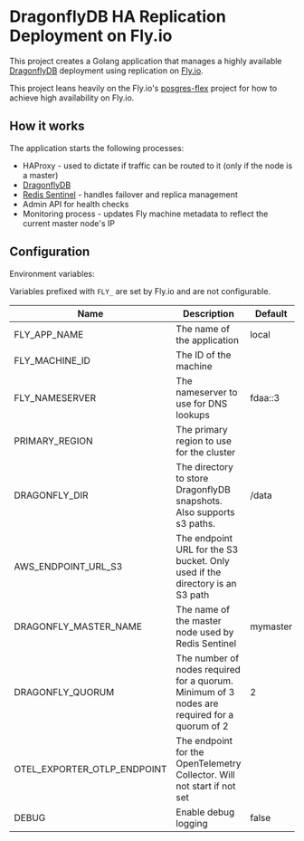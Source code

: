
# DragonflyDB HA Replication Deployment on Fly.io

This project creates a Golang application that manages a highly available [DragonflyDB](https://www.dragonflydb.io) deployment using replication on [Fly.io](https://fly.io).

This project leans heavily on the Fly.io's [posgres-flex](https://github.com/fly-apps/postgres-flex) project for how to achieve high availability on Fly.io.

## How it works

The application starts the following processes:
- HAProxy - used to dictate if traffic can be routed to it (only if the node is a master)
- [DragonflyDB](https://www.dragonflydb.io) 
- [Redis Sentinel](https://redis.io/docs/management/sentinel/) - handles failover and replica management 
- Admin API for health checks
- Monitoring process - updates Fly machine metadata to reflect the current master node's IP

## Configuration

Environment variables:

Variables prefixed with `FLY_` are set by Fly.io and are not configurable.

| Name | Description | Default |
| --- | --- | --- |
| FLY_APP_NAME | The name of the application | local |
| FLY_MACHINE_ID | The ID of the machine |  |
| FLY_NAMESERVER | The nameserver to use for DNS lookups | fdaa::3 |
| PRIMARY_REGION | The primary region to use for the cluster |  |
| DRAGONFLY_DIR | The directory to store DragonflyDB snapshots. Also supports s3 paths. | /data |
| AWS_ENDPOINT_URL_S3 | The endpoint URL for the S3 bucket. Only used if the directory is an S3 path |  |
| DRAGONFLY_MASTER_NAME | The name of the master node used by Redis Sentinel | mymaster |
| DRAGONFLY_QUORUM | The number of nodes required for a quorum. Minimum of 3 nodes are required for a quorum of 2| 2 |
| OTEL_EXPORTER_OTLP_ENDPOINT | The endpoint for the OpenTelemetry Collector. Will not start if not set |  | 
| DEBUG | Enable debug logging | false |
